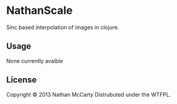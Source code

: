 # NathanScale

Sinc based interpolation of images in clojure.

## Usage

None currently avaible

## License

Copyright © 2013 Nathan McCarty 
Distrubuted under the WTFPL.